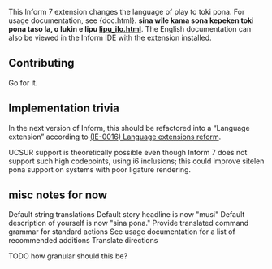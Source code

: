 This Inform 7 extension changes the language of play to toki pona. For usage documentation, see {doc.html}. **sina wile kama sona kepeken toki pona taso la, o lukin e lipu [lipu_ilo.html](http://rose.systems/i7-tok/lipu_ilo)**. The English documentation can also be viewed in the Inform IDE with the extension installed.

## Contributing

Go for it.

## Implementation trivia

In the next version of Inform, this should be refactored into a “Language extension” according to [(IE-0016) Language extensions reform](https://github.com/ganelson/inform-evolution/blob/main/proposals/0016-language-extensions-reform.md).

UCSUR support is theoretically possible even though Inform 7 does not support such high codepoints, using i6 inclusions; this could improve sitelen pona support on systems with poor ligature rendering.



## misc notes for now

Default string translations
    Default story headline is now "musi"
    Default description of yourself is now "sina pona."
Provide translated command grammar for standard actions
    See usage documentation for a list of recommended additions
Translate directions

TODO how granular should this be?

